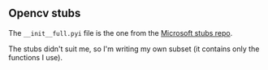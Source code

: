 ## Opencv stubs
The `__init__full.pyi` file is the one from the [Microsoft stubs repo](https://github.com/microsoft/python-type-stubs/tree/main/cv2).

The stubs didn't suit me, so I'm writing my own subset (it contains only the functions I use).
